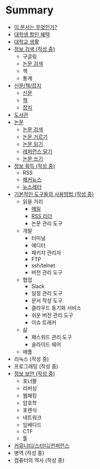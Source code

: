 # Summary

* [이 문서는 무엇인가?](README.md)
* [대학생 할인 혜택](/대학생-할인-혜택/README.md)
* [대학교 생활](대학교-생활/README.md)
* [정보 검색 (작성 중)](/정보-검색/README.md)
  * 구글링
  * [논문 검색](/정보-검색/논문검색.md)
  * 책
  * 통계
* [신문/책/잡지](신문-책-잡지/README.md)
  * [신문](신문-책-잡지/신문.md)
  * [책](신문-책-잡지/책.md)
  * [잡지](신문-책-잡지/잡지.md)
* [도서관](도서관/README.md)
* [논문](/논문/README.md)
  * [논문 검색](논문/검색.md)
  * [논문 거르기](논문/거르기.md)
  * [논문 읽기](논문/읽기.md)
  * [레퍼런스 달기](논문/레퍼런스.md)
  * [논문 쓰기](논문/쓰기.md)
* [정보 획득 (작성 중)](/정보-획득/README.md)
  * RSS
  * [해커뉴스](/정보-획득/해커뉴스.md)
  * [뉴스레터](/정보-획득/뉴스레터.md)
* [기본적인 도구들의 사용방법 (작성 중)](/기본적인-도구들의-사용방법/README.md)
  * 읽을 거리
    * [메일](/기본적인-도구들의-사용방법/대학/메일.md)
    * [RSS 리더](/기본적인-도구들의-사용방법/대학/RSS.md)
    * 논문 관리 도구
  * 개발
    * 터미널
    * 에디터
    * 패키지 관리자
    * FTP
    * ssh/telnet
    * 버전 관리 도구
  * 협업
    * Slack
    * 일정 관리 도구
    * 문서 작성 도구
    * 클라우드 동기화 서비스
    * 쉬운 버전 관리 도구
    * 이슈 트래커
  * 삶
    * 패스워드 관리 도구
    * 슬라이드 쉐어
  * 애플
* 리눅스 (작성 중)
* 프로그래밍 (작성 중)
* [정보 보안 (작성 중)](/정보-보안/README.md)
  * 포너블
  * 리버싱
  * 웹해킹
  * 암호학
  * 포렌식
  * 네트워크
  * 임베디드
  * CTF
  * 툴
* [커뮤니티/스터디/컨퍼런스](/커뮤니티-스터디-컨퍼런스/README.md)
* 병역 (작성 중)
* 컴퓨터의 역사 (작성 중)


